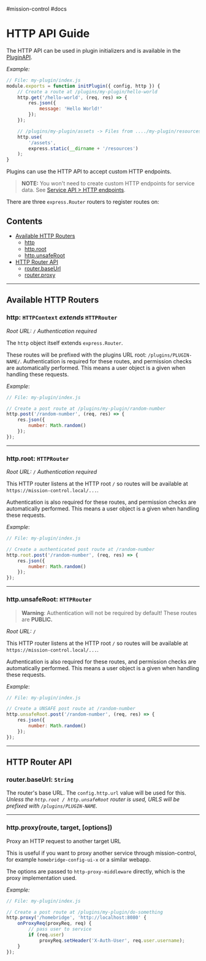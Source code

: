 \#mission-control #docs

# HTTP API Guide

The HTTP API can be used in plugin initializers and is available in the [PluginAPI](Creating%20first%20plugin.md#plugin-api).

*Example:*

````js
// File: my-plugin/index.js
module.exports = function initPlugin({ config, http }) {
	// Create a route at /plugins/my-plugin/hello-world
	http.get('/hello-world', (req, res) => {
		res.json({
			message: 'Hello World!'
		});
	});

	// /plugins/my-plugin/assets -> Files from ..../my-plugin/resources/
	http.use(
		'/assets',
		express.static(__dirname + '/resources')
	);
}
````

Plugins can use the HTTP API to accept custom HTTP endpoints.

 > 
 > **NOTE:** You won't need to create custom HTTP endpoints for service data. See [Service API > HTTP endpoints](Service%20API.md#http-endpoints).

There are three `express.Router` routers to register routes on:

## Contents

* [Available HTTP Routers](HTTP%20API.md#available-http-routers)
  * [http](HTTP%20API.md#http-httpcontext-extends-httprouter)
  * [http.root](HTTP%20API.md#http-root-httprouter)
  * [http.unsafeRoot](HTTP%20API.md#http-unsaferoot-httprouter)
* [HTTP Router API](HTTP%20API.md#http-router-api)
  * [router.baseUrl](HTTP%20API.md#router-baseurl-string)
  * [router.proxy](HTTP%20API.md#http-proxy-route-target-options)

---

## Available HTTP Routers

### http: `HTTPContext` *extends* `HTTPRouter`

*Root URL:* `/`
*Authentication required*

The `http` object itself extends `express.Router`.

These routes will be prefixed with the plugins URL root: `/plugins/PLUGIN-NAME/`.
Authentication is required for these routes, and permission checks are automatically performed.
This means a user object is a given when handling these requests.

*Example*: 

````js
// File: my-plugin/index.js

// Create a post route at /plugins/my-plugin/random-number
http.post('/random-number', (req, res) => {
	res.json({
		number: Math.random()
	});
});
````

---

### http.root: `HTTPRouter`

*Root URL:* `/`
*Authentication required*

This HTTP router listens at the HTTP root `/` so routes will be available at `https://mission-control.local/...`.

Authentication is also required for these routes, and permission checks are automatically performed.
This means a user object is a given when handling these requests.

*Example*: 

````js
// File: my-plugin/index.js

// Create a authenticated post route at /random-number
http.root.post('/random-number', (req, res) => {
	res.json({
		number: Math.random()
	});
});
````

---

### http.unsafeRoot: `HTTPRouter`

 > 
 > **Warning**: 
 > Authentication will not be required by default! These routes are **PUBLIC.**

*Root URL:* `/`

This HTTP router listens at the HTTP root `/` so routes will be available at `https://mission-control.local/...`.

Authentication is also required for these routes, and permission checks are automatically performed.
This means a user object is a given when handling these requests.

*Example*: 

````js
// File: my-plugin/index.js

// Create a UNSAFE post route at /random-number
http.unsafeRoot.post('/random-number', (req, res) => {
	res.json({
		number: Math.random()
	});
});
````

---

## HTTP Router API

### router.baseUrl: `String`

The router's base URL.
The `config.http.url` value will be used for this.
*Unless the `http.root / http.unsafeRoot` router is used, URLS will be prefixed with `/plugins/PLUGIN-NAME`.*

---

### http.proxy(route, target, \[options\])

Proxy an HTTP request to another target URL

This is useful if you want to proxy another service through mission-control, for example `homebridge-config-ui-x` or a similar webapp.

The options are passed to `http-proxy-middleware` directly, which is the proxy implementation used.

*Example:*

````js
// File: my-plugin/index.js

// Create a post route at /plugins/my-plugin/do-something
http.proxy('/homebridge', 'http://localhost:8080' {
	onProxyReq(proxyReq, req) {
		// pass user to service
		if (req.user)
			proxyReq.setHeader('X-Auth-User', req.user.username);
	}
});
````

